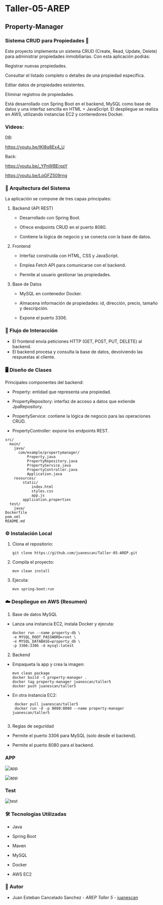 # Taller-05-AREP

## Property-Manager

### Sistema CRUD para Propiedades 🏡

Este proyecto implementa un sistema CRUD (Create, Read, Update, Delete) para administrar propiedades inmobiliarias. Con esta aplicación podrás:

Registrar nuevas propiedades.

Consultar el listado completo o detalles de una propiedad específica.

Editar datos de propiedades existentes.

Eliminar registros de propiedades.

Está desarrollado con Spring Boot en el backend, MySQL como base de datos y una interfaz sencilla en HTML + JavaScript. El despliegue se realiza en AWS, utilizando instancias EC2 y contenedores Docker.

### Videos:
DB:

https://youtu.be/IKl8q8Ex4_U

Back:

https://youtu.be/_YPnWBErqsY

https://youtu.be/LpGFZ509rng



### 🧩 Arquitectura del Sistema

La aplicación se compone de tres capas principales:

1. Backend (API REST)

    - Desarrollado con Spring Boot.

    - Ofrece endpoints CRUD en el puerto 8080.

    - Contiene la lógica de negocio y se conecta con la base de datos.

2. Frontend

    - Interfaz construida con HTML, CSS y JavaScript.

    - Emplea Fetch API para comunicarse con el backend.

    - Permite al usuario gestionar las propiedades.

3. Base de Datos

    - MySQL en contenedor Docker.

    - Almacena información de propiedades: id, dirección, precio, tamaño y descripción.

    - Expone el puerto 3306.

### 🔑 Flujo de Interacción 

- El frontend envía peticiones HTTP (GET, POST, PUT, DELETE) al backend. 
- El backend procesa y consulta la base de datos, devolviendo las respuestas al cliente.
 
### 🖥️ Diseño de Clases 
 
Principales componentes del backend:

- Property: entidad que representa una propiedad.

- PropertyRepository: interfaz de acceso a datos que extiende JpaRepository.

- PropertyService: contiene la lógica de negocio para las operaciones CRUD.

- PropertyController: expone los endpoints REST.

```
src/
  main/
    java/
      com/example/propertymanager/
          Property.java
          PropertyRepository.java
          PropertyService.java
          PropertyController.java
          Application.java
    resources/
        static/
            index.html
            styles.css
            app.js
        application.properties
  test/
    java/
Dockerfile
pom.xml
README.md

   ```

### ⚙️ Instalación Local

1. Clona el repositorio:

    ```
    git clone https://github.com/juanescan/Taller-05-AREP.git
    
    ```
2. Compila el proyecto:

    ```
    mvn clean install
    
    ```
3. Ejecuta:

    ```
    mvn spring-boot:run

    ```

### ☁️ Despliegue en AWS (Resumen)

1. Base de datos MySQL

- Lanza una instancia EC2, instala Docker y ejecuta:

    ```
    docker run --name property-db \
    -e MYSQL_ROOT_PASSWORD=root \
    -e MYSQL_DATABASE=property_db \
    -p 3306:3306 -d mysql:latest

    ```

2. Backend 
  
- Empaqueta la app y crea la imagen:  

    ```
    mvn clean package
    docker build -t property-manager .
    docker tag property-manager juanescan/taller5
    docker push juanescan/taller5

    ``` 
- En otra instancia EC2:
  
   ```
    docker pull juanescan/taller5
    docker run -d -p 8080:8080 --name property-manager juanescan/taller5
     
    ```  
3. Reglas de seguridad
 
- Permite el puerto 3306 para MySQL (solo desde el backend).

- Permite el puerto 8080 para el backend.

### APP

![app](/images/1.png)

![app](/images/2.png)
  
### Test

![test](/images/test.png)

### 🛠️ Tecnologías Utilizadas

- Java

- Spring Boot

- Maven

- MySQL 

- Docker

- AWS EC2

### 👤 Autor

- Juan Esteban Cancelado Sanchez - *AREP* *Taller 5* - [juanescan](https://github.com/juanescan)